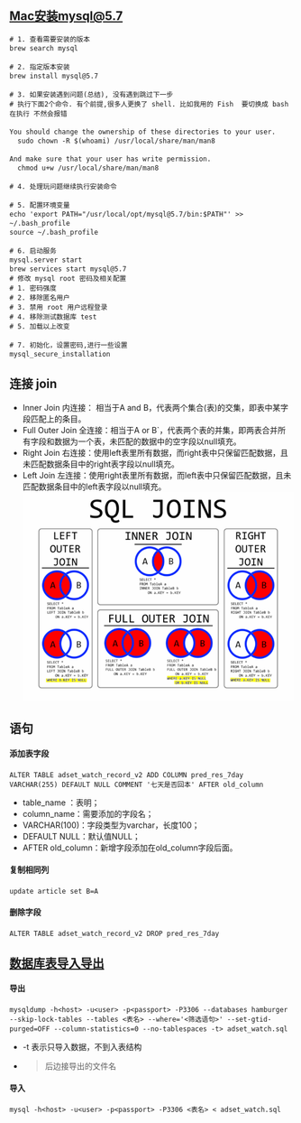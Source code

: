 ## Mac安装mysql@5.7
```shell
# 1. 查看需要安装的版本
brew search mysql

# 2. 指定版本安装
brew install mysql@5.7

# 3. 如果安装遇到问题(总结), 没有遇到跳过下一步
# 执行下面2个命令. 有个前提,很多人更换了 shell. 比如我用的 Fish  要切换成 bash 在执行 不然会报错

You should change the ownership of these directories to your user.
  sudo chown -R $(whoami) /usr/local/share/man/man8

And make sure that your user has write permission.
  chmod u+w /usr/local/share/man/man8

# 4. 处理玩问题继续执行安装命令

# 5. 配置环境变量
echo 'export PATH="/usr/local/opt/mysql@5.7/bin:$PATH"' >> ~/.bash_profile
source ~/.bash_profile

# 6. 启动服务
mysql.server start
brew services start mysql@5.7
# 修改 mysql root 密码及相关配置
# 1. 密码强度
# 2. 移除匿名用户
# 3. 禁用 root 用户远程登录
# 4. 移除测试数据库 test
# 5. 加载以上改变

# 7. 初始化，设置密码,进行一些设置
mysql_secure_installation
```

## 连接 join

- Inner Join 内连接： 相当于A and B，代表两个集合(表)的交集，即表中某字段匹配上的条目。
- Full Outer Join 全连接：相当于A or B`，代表两个表的并集，即两表合并所有字段和数据为一个表，未匹配的数据中的空字段以null填充。
- Right Join 右连接：使用left表里所有数据，而right表中只保留匹配数据，且未匹配数据条目中的right表字段以null填充。
- Left Join 左连接：使用right表里所有数据，而left表中只保留匹配数据，且未匹配数据条目中的left表字段以null填充。
![join](./mysql%20join.png)

## 语句
#### 添加表字段
`ALTER TABLE adset_watch_record_v2 ADD COLUMN pred_res_7day VARCHAR(255) DEFAULT NULL COMMENT '七天是否回本' AFTER old_column`
- table_name ：表明；
- column_name：需要添加的字段名；
- VARCHAR(100)：字段类型为varchar，长度100；
- DEFAULT NULL：默认值NULL；
- AFTER old_column：新增字段添加在old_column字段后面。

#### 复制相同列
`update article set B=A`

#### 删除字段
`ALTER TABLE adset_watch_record_v2 DROP pred_res_7day`


## [数据库表导入导出](https://www.cnblogs.com/chenmh/p/5300370.html)
#### 导出
`mysqldump -h<host> -u<user> -p<passport> -P3306 --databases hamburger --skip-lock-tables --tables <表名> --where='<筛选语句>' --set-gtid-purged=OFF --column-statistics=0 --no-tablespaces -t> adset_watch.sql`
- -t 表示只导入数据，不到入表结构
- > 后边接导出的文件名

#### 导入
`mysql -h<host> -u<user> -p<passport> -P3306 <表名> < adset_watch.sql`